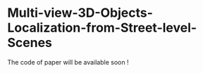 # Multi-view-3D-Objects-Localization-from-Street-level-Scenes
The code of paper will be available soon !
